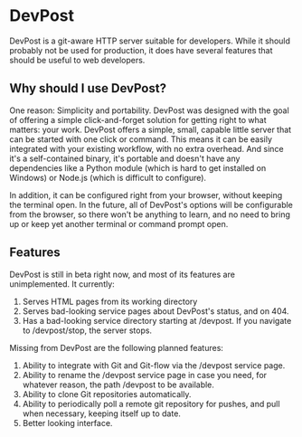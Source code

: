 # DevPost

DevPost is a git-aware HTTP server suitable for developers. While it should probably not be used for production, it does have several features that should be useful to web developers.

## Why should I use DevPost?

One reason: Simplicity and portability. DevPost was designed with the goal of offering a simple click-and-forget solution for getting right to what matters: your work. DevPost offers a simple, small, capable little server that can be started with one click or command. This means it can be easily integrated with your existing workflow, with no extra overhead. And since it's a self-contained binary, it's portable and doesn't have any dependencies like a Python module (which is hard to get installed on Windows) or Node.js (which is difficult to configure).

In addition, it can be configured right from your browser, without keeping the terminal open. In the future, all of DevPost's options will be configurable from the browser, so there won't be anything to learn, and no need to bring up or keep yet another terminal or command prompt open.

## Features
DevPost is still in beta right now, and most of its features are unimplemented. It currently:

1. Serves HTML pages from its working directory
2. Serves bad-looking service pages about DevPost's status, and on 404.
3. Has a bad-looking service directory starting at /devpost. If you navigate to /devpost/stop, the server stops.

Missing from DevPost are the following planned features:

1. Ability to integrate with Git and Git-flow via the /devpost service page.
2. Ability to rename the /devpost service page in case you need, for whatever reason, the path /devpost to be available.
3. Ability to clone Git repositories automatically.
4. Ability to periodically poll a remote git repository for pushes, and pull when necessary, keeping itself up to date.
5. Better looking interface.
